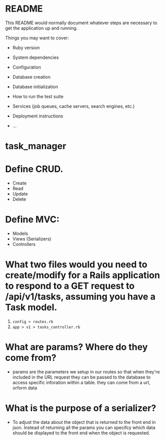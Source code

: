 # README

This README would normally document whatever steps are necessary to get the
application up and running.

Things you may want to cover:

* Ruby version

* System dependencies

* Configuration

* Database creation

* Database initialization

* How to run the test suite

* Services (job queues, cache servers, search engines, etc.)

* Deployment instructions

* ...
# task_manager

# Define CRUD.
- Create
- Read 
- Update
- Delete


# Define MVC:

- Models
- Views (Serializers)
- Controllers

# What two files would you need to create/modify for a Rails application to respond to a GET request to /api/v1/tasks, assuming you have a Task model.
1. `config > routes.rb`
2. `app > v1 > tasks_controller.rb`

# What are params? Where do they come from?
- params are the parameters we setup in our routes so that when they're included in the URL request they can be passed to the database to access specific inforation within a table.
they can come from a url, orform data

# What is the purpose of a serializer?
- To adjust the data about the object that is returned to the front end in json.  Instead of returning all the params you can specifcy which data should be displayed to the front end when the object is requested.

